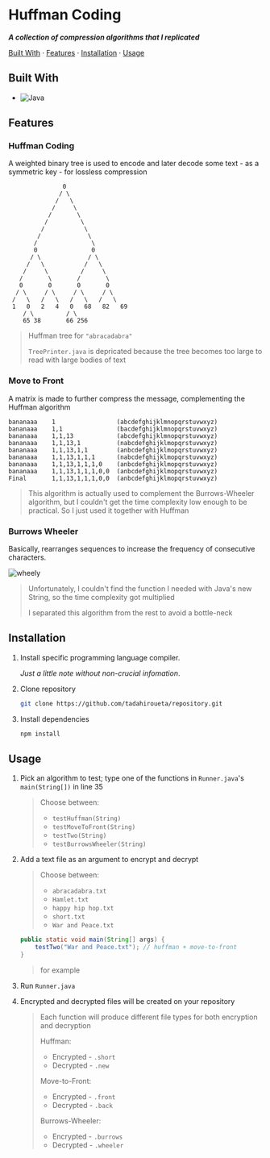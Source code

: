 # Huffman Coding
***A collection of compression algorithms that I replicated***

[Built With](#built-with) · [Features](#features) · [Installation](#installation) · [Usage](#usage)

## Built With

- ![Java](https://img.shields.io/badge/java-%23ED8B00.svg?style=for-the-badge&logo=oracle&logoColor=white)

## Features

### Huffman Coding
A weighted binary tree is used to encode and later decode some text - as a symmetric key - for lossless compression

```
               0
              / \
             /   \
            /     \
           /       \
          /         \
         /           \
        /             \
       /               \        
       0               0
      / \             / \       
     /   \           /   \      
    /     \         /     \     
   /       \       /       \    
   0       0       0       0       
  / \     / \     / \     / \   
 /   \   /   \   /   \   /   \  
 1   0   2   4   0   68   82   69   
    / \         / \
    65 38       66 256
```
> Huffman tree for ```"abracadabra"```
>
> ```TreePrinter.java``` is depricated because the tree becomes too large to read with large bodies of text

### Move to Front
A matrix is made to further compress the message, complementing the Huffman algorithm

```
bananaaa	1                 (abcdefghijklmnopqrstuvwxyz)
bananaaa	1,1               (bacdefghijklmnopqrstuvwxyz)
bananaaa	1,1,13            (abcdefghijklmnopqrstuvwxyz)
bananaaa	1,1,13,1          (nabcdefghijklmopqrstuvwxyz)
bananaaa	1,1,13,1,1        (anbcdefghijklmopqrstuvwxyz)
bananaaa	1,1,13,1,1,1      (nabcdefghijklmopqrstuvwxyz)
bananaaa	1,1,13,1,1,1,0    (anbcdefghijklmopqrstuvwxyz)
bananaaa	1,1,13,1,1,1,0,0  (anbcdefghijklmopqrstuvwxyz)
Final       1,1,13,1,1,1,0,0  (anbcdefghijklmopqrstuvwxyz)
```
> This algorithm is actually used to complement the Burrows-Wheeler algorithm, but I couldn't get the time complexity low enough to be practical. So I just used it together with Huffman

### Burrows Wheeler
Basically, rearranges sequences to increase the frequency of consecutive characters.

![wheely](https://cs.carleton.edu/cs_comps/2324/sequenceAlignment/layla-4.png)

> Unfortunately, I couldn't find the function I needed with Java's new String, so the time complexity got multiplied
>
> I separated this algorithm from the rest to avoid a bottle-neck

## Installation
<!-- Find more language syntax identifiers for code blocks here, https://github.com/jincheng9/markdown_supported_languages -->
1. Install specific programming language compiler.

    *Just a little note without non-crucial infomation*.
2. Clone repository
    ```sh
    git clone https://github.com/tadahiroueta/repository.git
    ```
3. Install dependencies
    ```sh
    npm install
    ```

## Usage

1. Pick an algorithm to test; type one of the functions in ```Runner.java```'s ```main(String[])``` in line 35
    > Choose between:
    > - ```testHuffman(String)```
    > - ```testMoveToFront(String)```
    > - ```testTwo(String)```
    > - ```testBurrowsWheeler(String)```

2. Add a text file as an argument to encrypt and decrypt
    > Choose between:
    > - ```abracadabra.txt```
    > - ```Hamlet.txt```
    > - ```happy hip hop.txt```
    > - ```short.txt```
    > - ```War and Peace.txt```
    ```java
    public static void main(String[] args) {
        testTwo("War and Peace.txt"); // huffman + move-to-front
    }
    ```
    > for example

3. Run ```Runner.java```

4. Encrypted and decrypted files will be created on your repository
    > Each function will produce different file types for both encryption and decryption
    >
    > Huffman:
    > - Encrypted - ```.short```
    > - Decrypted - ```.new```
    >
    > Move-to-Front:
    > - Encrypted - ```.front```
    > - Decrypted - ```.back```
    >
    > Burrows-Wheeler:
    > - Encrypted - ```.burrows```
    > - Decrypted - ```.wheeler```
